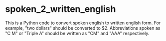 # spoken_2_written_english
This is a Python code to convert spoken english to written english form.
For example, "two dollars" should be converted to $2. Abbreviations spoken
as "C M" or "Triple A" should be written as "CM" and "AAA" respectively. 

